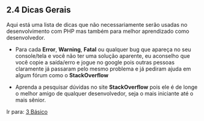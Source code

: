 ## 2.4 Dicas Gerais

Aqui está uma lista de dicas que não necessariamente serão usadas no desenvolvimento com PHP mas também para melhor aprendizado como desenvolvedor.

- Para cada **Error**, **Warning**, **Fatal** ou qualquer bug que apareça no seu console/tela e você não ter uma solução aparente, eu aconselho que você copie a saída/erro e jogue no google pois outras pessoas claramente já passaram pelo mesmo problema e já pediram ajuda em algum fórum como o **StackOverflow**

- Aprenda a pesquisar dúvidas no site **StackOverflow** pois ele é de longe o melhor amigo de qualquer desenvolvedor, seja o mais iniciante até o mais sênior.

Ir para: [3 Básico](https://github.com/DanielHe4rt/php4noobs/tree/master/3-Basico)